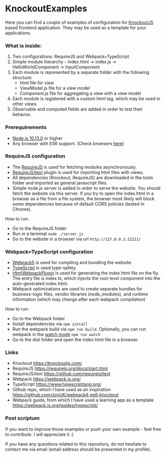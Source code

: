 # KnockoutExamples

Here you can find a couple of examples of configuration for [KnockoutJS](https://knockoutjs.com/) based frontend application. They may be used as a template for your applications.

### What is inside:

1. Two configurations: RequireJS and Webpack+TypeScript
2. Simple module hierarchy - index.html -> index.js -> HelloWorldComponent -> InputComponent
3. Each module is represented by a separate folder with the following structure: 
    - html file for view
    - ViewModel.js file for a view model
    - Component.js file for aggregating a view with a view model
4. Each module is registered with a custom html tag, which may be used in other views.
5. Observable and computed fields are added in order to test their behavior.

### Prerequirements
- [Node.js 10.13.0](https://nodejs.org/ru/blog/release/v10.13.0/) or higher
- Any browser with ES6 support. (Check browsers [here](https://caniuse.com/?search=es6))

### RequireJS configuration

- The [RequireJS](https://requirejs.org/docs/start.html) is used for fetching modules asynchronously.
- [RequireJS/text](https://github.com/requirejs/text) plugin is used for importing html files with views.
- All dependencies (Knockout, RequireJS) are downloaded in the tools folder and imported as general javascript files.
- Simple node.js server is added in order to serve the website. You should fetch the website via this server. If you try to open the index.html in a browser as a file from a file system, the browser most likely will block some dependencies because of default CORS policies (tested in Chrome).

How to run:
  - Go to the RequireJS folder
  - Run in a terminal ```node ./server.js```
  - Go to the website in a browser via url ```http://127.0.0.1:12211/```

### Webpack+TypeScript configuration 

- [Webpack5](https://webpack.js.org/) is used for compiling and bundling the website.
- [TypeScript](https://www.typescriptlang.org/) is used type-safety.
- [HtmlWebpackPlugin](https://webpack.js.org/plugins/html-webpack-plugin/) is used for generating the index.html file on the fly. The entry file is index.ts, which injects the root-level component into the auto-generated index.html.
- Webpack optimizations are used to create separate bundles for business-logic files, vendor libraries (node_modules), and runtime information (which may change after each webpack compilation)

How to run:
  - Go to the Webpack folder
  - Install dependencies via ```npm install```
  - Run the webpack build via ```npm run build```. Optionally, you can run webpack in the [watch mode](https://webpack.js.org/configuration/watch/) ```npm run watch```
  - Go to the dist folder and open the index.html file in a browser.

### Links
- Knockout https://knockoutjs.com/
- RequireJS https://requirejs.org/docs/start.html
- RequireJS/text https://github.com/requirejs/text
- Webpack https://webpack.js.org/
- TypeScript https://www.typescriptlang.org/
- Github repo, which I have used as an inspiration https://github.com/JonUK/webpack4-es6-knockout
- Webpack guide, from which I have used a learning app as a template https://webpack.js.org/guides/typescript/

### Post scriptum 

If you want to improve those examples or push your own example - feel free to contribute. I will appreciate it :)

If you have any questions related to this repository, do not hesitate to contact me via email (email address should be presented in my profile).
